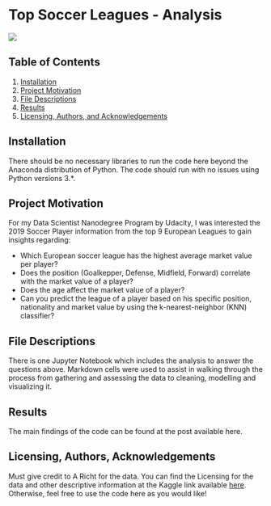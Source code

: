 # Top Soccer Leagues - Analysis 
![](https://images.vexels.com/media/users/3/132241/isolated/lists/0d413432a55194038d3266f8045868dd-soccer-player-silhouette-1.png)

## Table of Contents
1. [Installation](#Installation )
2. [Project Motivation](#Project-Motivation )
3. [File Descriptions](#File-Descriptions )
4. [Results](#Results )
5. [Licensing, Authors, and Acknowledgements](#Licensing,-Authors,-and-Acknowledgements )

## Installation
There should be no necessary libraries to run the code here beyond the Anaconda distribution of Python. The code should run with no issues using Python versions 3.*.

## Project Motivation
For my Data Scientist Nanodegree Program by Udacity, I was interested the 2019 Soccer Player information from the top 9 European Leagues to gain insights regarding:

- Which European soccer league has the highest average market value per player?
- Does the position (Goalkepper, Defense, Midfield, Forward) correlate with the market value of a player?
- Does the age affect the market value of a player?
- Can you predict the league of a player based on his specific position, nationality and market value by using the k-nearest-neighbor (KNN) classifier? 

## File Descriptions
There is one Jupyter Notebook which includes the analysis to answer the questions above. Markdown cells were used to assist in walking through the process from gathering and assessing the data to cleaning, modelling and visualizing it.

## Results
The main findings of the code can be found at the post available here.

## Licensing, Authors, Acknowledgements
Must give credit to A Richt for the data. You can find the Licensing for the data and other descriptive information at the Kaggle link available [here](https://www.kaggle.com/aricht1995/european-football-market-values/version/6 "here"). Otherwise, feel free to use the code here as you would like!
